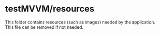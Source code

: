 # testMVVM/resources

This folder contains resources (such as images) needed by the application. This file can
be removed if not needed.
